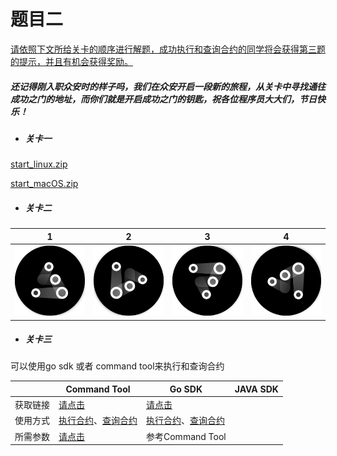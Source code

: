 # 题目二

<u>请依照下文所给关卡的顺序进行解题，成功执行和查询合约的同学将会获得第三题的提示，并且有机会获得奖励。</u>

##### 还记得刚入职众安时的样子吗，我们在众安开启一段新的旅程，从关卡中寻找通往成功之门的地址，而你们就是开启成功之门的钥匙，祝各位程序员大大们，节日快乐！

- ##### 关卡一

[start_linux.zip](bin/start_linux.zip)

[start_macOS.zip](bin/start_macOS.zip)

- ##### 关卡二

|        1        |        2        |        3        |        4        |
| :-------------: | :-------------: | :-------------: | :-------------: |
| ![1](pic/1.jpg) | ![2](pic/2.jpg) | ![3](pic/3.jpg) | ![4](pic/4.jpg) |

- ##### 关卡三

可以使用go sdk 或者 command tool来执行和查询合约

|          | Command Tool                                                 | Go SDK                                                       | JAVA SDK |
| -------- | ------------------------------------------------------------ | ------------------------------------------------------------ | -------- |
| 获取链接 | [请点击](https://github.com/dappledger/AnnChain/releases/tag/v1.4.0) | [请点击](https://github.com/dappledger/ann-go-sdk)           |          |
| 使用方式 | [执行合约](https://github.com/dappledger/AnnChain/blob/master/docs/cmd.md#execute-contract)、[查询合约](https://github.com/dappledger/AnnChain/blob/master/docs/cmd.md#read-contract) | [执行合约](https://github.com/dappledger/ann-go-sdk/blob/master/example/za_test.go#L148)、[查询合约](https://github.com/dappledger/ann-go-sdk/blob/master/example/za_test.go#L169) |          |
| 所需参数 | [请点击](doc/tool.md)                                        | 参考Command Tool                                             |          |